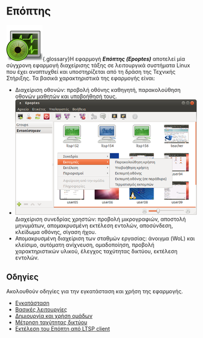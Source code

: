 # Επόπτης

![](../images/epoptes.svg){.glossary}Η εφαρμογή ***Επόπτης (Epoptes)***
αποτελεί μία σύγχρονη εφαρμογή διαχείρισης τάξης σε λειτουργικά συστήματα Linux
που έχει αναπτυχθεί και υποστηρίζεται από τη δράση της Τεχνικής Στήριξης. Τα
βασικά χαρακτηριστικά της εφαρμογής είναι:

- Διαχείριση οθονών: προβολή οθόνης καθηγητή, παρακολούθηση οθονών μαθητών και
  υποβοήθησή τους.
- [![](epoptes.png)](epoptes.png)Διαχείριση συνεδρίας χρηστών: προβολή
  μικρογραφιών, αποστολή μηνυμάτων, απομακρυσμένη εκτέλεση εντολών, αποσύνδεση,
  κλείδωμα οθόνης, σίγαση ήχου.
- Απομακρυσμένη διαχείριση των σταθμών εργασίας: άνοιγμα (WoL) και κλείσιμο,
  αυτόματη ανίχνευση, ομαδοποίηση, προβολή χαρακτηριστικών υλικού, έλεγχος
  ταχύτητας δικτύου, εκτέλεση εντολών.

## Οδηγίες

Ακολουθούν οδηγίες για την εγκατάσταση και χρήση της εφαρμογής.

- [Εγκατάσταση](installation.md)
- [Βασικές λειτουργίες](usage.md)
- [Δημιουργία και χρήση ομάδων](groups.md)
- [Μέτρηση ταχύτητας δικτύου](lan-benchmark.md)
- [Εκτέλεση του Επόπτη από LTSP client](on-ltsp-client.md)
